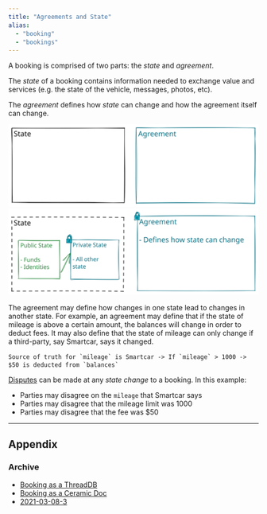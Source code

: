 ```yaml
---
title: "Agreements and State"
alias: 
  - "booking"
  - "bookings"
---
```


A booking is comprised of two parts: the _state_ and _agreement_.

The _state_ of a booking contains information needed to exchange value and services (e.g. the state of the vehicle, messages, photos, etc).

The _agreement_ defines how _state_ can change and how the agreement itself can change.

![Booking Agreement and State 1.excalidraw](../../drawings/Booking%20Agreement%20and%20State%201.excalidraw.svg)
![Booking and Agreement State General.excalidraw](../../drawings/Booking%20and%20Agreement%20State%20General.excalidraw.svg)

The agreement may define how changes in one state lead to changes in another state. For example, an agreement may define that if the state of mileage is above a certain amount, the balances will change in order to deduct fees. It may also define that the state of mileage can only change if a third-party, say Smartcar, says it changed.

```
Source of truth for `mileage` is Smartcar -> If `mileage` > 1000 -> $50 is deducted from `balances`
```

[Disputes](../03-Enforcing%20Agreements/01-Disputes.md) can be made at any _state change_ to a booking. In this example:
- Parties may disagree on the `mileage` that Smartcar says
- Parties may disagree that the mileage limit was 1000
- Parties may disagree that the fee was $50

---
## Appendix
### Archive
- [Booking as a ThreadDB](../../04-Archive/Booking%20as%20a%20ThreadDB.md)
- [Booking as a Ceramic Doc](../../04-Archive/Booking%20as%20a%20Ceramic%20Doc.md)
- [2021-03-08-3](../../drawings/2021-03-08-3.jpeg)
